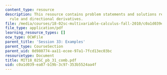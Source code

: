 ```yaml
---
content_type: resource
description: This resource contains problem statements and solutions related to chain
  rule and directional derivatives.
file: /media/courses/18-02sc-multivariable-calculus-fall-2010/c0a1d039ea87b19b3c97353b5524aa4f_MIT18_02SC_pb_31_comb.pdf
file_type: application/pdf
learning_resource_types: []
ocw_type: OCWFile
parent_title: 'Session 33: Examples'
parent_type: CourseSection
parent_uid: 0d980774-aa11-ecee-97a1-7fcd13ec03bc
resourcetype: Document
title: MIT18_02SC_pb_31_comb.pdf
uid: c0a1d039-ea87-b19b-3c97-353b5524aa4f
---
```

